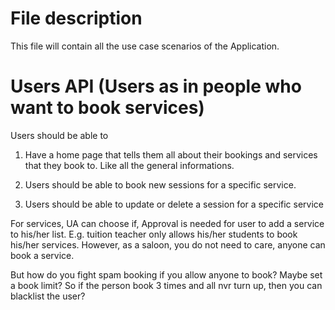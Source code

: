 # File description
This file will contain all the use case scenarios of the Application.

# Users API	(Users as in people who want to book services)
Users should be able to
1.	Have a home page that tells them all about their bookings and services that they book to. Like all
	the general informations.

2.	Users should be able to book new sessions for a specific service.

3.	Users should be able to update or delete a session for a specific service


For services,
UA can choose if,
Approval is needed for user to add a service to his/her list. E.g. tuition teacher only allows his/her students to book his/her services. However, as a saloon, you do not need to care, anyone can book a service.

But how do you fight spam booking if you allow anyone to book? Maybe set a book limit? So if the person book 3 times and all nvr turn up, then you can blacklist the user?